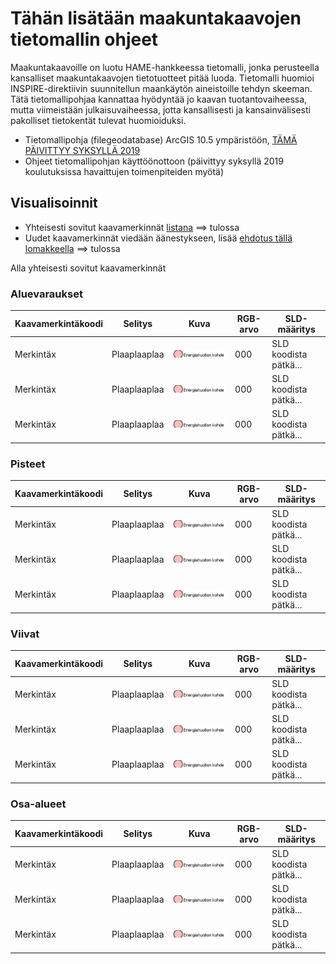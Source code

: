 # Tähän lisätään maakuntakaavojen tietomallin ohjeet

Maakuntakaavoille on luotu HAME-hankkeessa tietomalli, jonka perusteella kansalliset maakuntakaavojen tietotuotteet pitää luoda. Tietomalli huomioi INSPIRE-direktiivin suunnitellun maankäytön aineistoille tehdyn skeeman. Tätä tietomallipohjaa kannattaa hyödyntää jo kaavan tuotantovaiheessa, mutta viimeistään julkaisuvaiheessa, jotta kansallisesti ja kansainvälisesti pakolliset tietokentät tulevat huomioiduksi. 

- Tietomallipohja (filegeodatabase) ArcGIS 10.5 ympäristöön, [TÄMÄ PÄIVITTYY SYKSYLLÄ 2019](http://wwwd3.ymparisto.fi/d3/maakuntakaava/HAME.gdb.zip)
- Ohjeet tietomallipohjan käyttöönottoon (päivittyy syksyllä 2019 koulutuksissa havaittujen toimenpiteiden myötä)

## Visualisoinnit

- Yhteisesti sovitut kaavamerkinnät [listana]() ==> tulossa
- Uudet kaavamerkinnät viedään äänestykseen, lisää [ehdotus tällä lomakkeella]() ==> tulossa

Alla yhteisesti sovitut kaavamerkinnät

### Aluevaraukset

Kaavamerkintäkoodi | Selitys | Kuva | RGB-arvo | SLD-määritys
--------------- | ------------| --------| ------| --------
Merkintäx | Plaaplaaplaa | ![Kuvaesimerkki](/images/esimerkki.PNG)|000|SLD koodista pätkä... |
Merkintäx | Plaaplaaplaa | ![Kuvaesimerkki](/images/esimerkki.png)|000|SLD koodista pätkä... |
Merkintäx | Plaaplaaplaa | ![Kuvaesimerkki](/images/esimerkki.png)|000|SLD koodista pätkä... |

### Pisteet

Kaavamerkintäkoodi | Selitys | Kuva | RGB-arvo | SLD-määritys
--------------- | ------------| --------| ------| --------
Merkintäx | Plaaplaaplaa | ![Kuvaesimerkki](/images/esimerkki.png)|000|SLD koodista pätkä... |
Merkintäx | Plaaplaaplaa | ![Kuvaesimerkki](/images/esimerkki.png)|000|SLD koodista pätkä... |
Merkintäx | Plaaplaaplaa | ![Kuvaesimerkki](/images/esimerkki.png)|000|SLD koodista pätkä... |

### Viivat

Kaavamerkintäkoodi | Selitys | Kuva | RGB-arvo | SLD-määritys
--------------- | ------------| --------| ------| --------
Merkintäx | Plaaplaaplaa | ![Kuvaesimerkki](/images/esimerkki.png)|000|SLD koodista pätkä... |
Merkintäx | Plaaplaaplaa | ![Kuvaesimerkki](/images/esimerkki.png)|000|SLD koodista pätkä... |
Merkintäx | Plaaplaaplaa | ![Kuvaesimerkki](/images/esimerkki.png)|000|SLD koodista pätkä... |

### Osa-alueet

Kaavamerkintäkoodi | Selitys | Kuva | RGB-arvo | SLD-määritys
--------------- | ------------| --------| ------| --------
Merkintäx | Plaaplaaplaa | ![Kuvaesimerkki](/images/esimerkki.png)|000|SLD koodista pätkä... |
Merkintäx | Plaaplaaplaa | ![Kuvaesimerkki](/images/esimerkki.png)|000|SLD koodista pätkä... |
Merkintäx | Plaaplaaplaa | ![Kuvaesimerkki](/images/esimerkki.png)|000|SLD koodista pätkä... |
